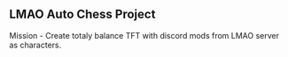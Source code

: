 LMAO Auto Chess Project
-----------------------
Mission - Create totaly balance TFT with discord mods from LMAO server as characters.
